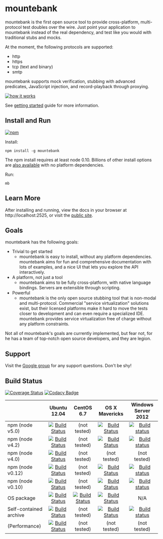 mountebank
==========

mountebank is the first open source tool to provide cross-platform, multi-protocol test doubles over the wire.
Just point your application to mountebank instead of the real dependency,
and test like you would with traditional stubs and mocks.

At the moment, the following protocols are supported:
* http
* https
* tcp (text and binary)
* smtp

mountebank supports mock verification, stubbing with advanced predicates, JavaScript injection,
and record-playback through proxying.

[![how it works](https://github.com/bbyars/mountebank/blob/master/src/public/images/overview.gif?raw=true)](https://github.com/bbyars/mountebank/blob/master/src/public/images/overview.gif?raw=true)

See [getting started](http://www.mbtest.org/docs/gettingStarted) guide for more information.

## Install and Run

[![npm](https://nodei.co/npm/mountebank.png?downloads=true&downloadRank=true&stars=true)](https://www.npmjs.com/package/mountebank)

Install:

    npm install -g mountebank

The npm install requires at least node 0.10.  Billions of other install options are
[also available](http://www.mbtest.org/docs/install) with no platform dependencies.

Run:

    mb

## Learn More

After installing and running, view the docs in your browser at http://localhost:2525, or visit the
[public site](http://www.mbtest.org/).

## Goals

mountebank has the following goals:

* Trivial to get started
    * mountebank is easy to install, without any platform dependencies.  mountebank aims for fun and comprehensive
     documentation with lots of examples, and a nice UI that lets you explore the API interactively.
* A platform, not just a tool
    * mountebank aims to be fully cross-platform, with native language bindings.  Servers are extensible through scripting.
* Powerful
    * mountebank is the only open source stubbing tool that is non-modal and multi-protocol.  Commercial
    "service virtualization" solutions exist, but their licensed platforms make it hard to move the tests
    closer to development and can even require a specialized IDE.  mountebank provides service virtualization free
    of charge without any platform constraints.

Not all of mountebank's goals are currently implemented, but fear not, for he has a team of top-notch open
source developers, and they are legion.

## Support

Visit the [Google group](https://groups.google.com/forum/#!forum/mountebank-discuss)
for any support questions.  Don't be shy!

## Build Status

[![Coverage Status](https://coveralls.io/repos/bbyars/mountebank/badge.png?branch=master)](https://coveralls.io/r/bbyars/mountebank?branch=master)
[![Codacy Badge](https://www.codacy.com/project/badge/c030a6aebe274e21b4ce11a74e01fa12)](https://www.codacy.com/public/brandonbyars/mountebank)

|                       |Ubuntu 12.04                                                                                             |CentOS 6.7                                                                                               |OS X Mavericks                                                                                           |Windows Server 2012                                                                                                                          |
|-----------------------|:-------------------------------------------------------------------------------------------------------:|:-------------------------------------------------------------------------------------------------------:|:-------------------------------------------------------------------------------------------------------:|:-------------------------------------------------------------------------------------------------------------------------------------------:|
|npm (node v5.0)        | [![Build Status](https://travis-ci.org/bbyars/mountebank.png)](https://travis-ci.org/bbyars/mountebank) | (not tested)                                                                                            | [![Build Status](https://travis-ci.org/bbyars/mountebank.png)](https://travis-ci.org/bbyars/mountebank) | [![Build status](https://ci.appveyor.com/api/projects/status/acfhg44px95s4pk5?svg=true)](https://ci.appveyor.com/project/bbyars/mountebank) |
|npm (node v4.2)        | [![Build Status](https://travis-ci.org/bbyars/mountebank.png)](https://travis-ci.org/bbyars/mountebank) | (not tested)                                                                                            | [![Build Status](https://travis-ci.org/bbyars/mountebank.png)](https://travis-ci.org/bbyars/mountebank) | [![Build status](https://ci.appveyor.com/api/projects/status/acfhg44px95s4pk5?svg=true)](https://ci.appveyor.com/project/bbyars/mountebank) |
|npm (node v4.0)        | [![Build Status](https://travis-ci.org/bbyars/mountebank.png)](https://travis-ci.org/bbyars/mountebank) | (not tested)                                                                                            | (not tested)                                                                                            | (not tested)                                                                                                                                |
|npm (node v0.12)       | [![Build Status](https://travis-ci.org/bbyars/mountebank.png)](https://travis-ci.org/bbyars/mountebank) | (not tested)                                                                                            | [![Build Status](https://travis-ci.org/bbyars/mountebank.png)](https://travis-ci.org/bbyars/mountebank) | [![Build status](https://ci.appveyor.com/api/projects/status/acfhg44px95s4pk5?svg=true)](https://ci.appveyor.com/project/bbyars/mountebank) |
|npm (node v0.10)       | [![Build Status](https://travis-ci.org/bbyars/mountebank.png)](https://travis-ci.org/bbyars/mountebank) | (not tested)                                                                                            | [![Build Status](https://travis-ci.org/bbyars/mountebank.png)](https://travis-ci.org/bbyars/mountebank) | [![Build status](https://ci.appveyor.com/api/projects/status/acfhg44px95s4pk5?svg=true)](https://ci.appveyor.com/project/bbyars/mountebank) |
|OS package             | [![Build Status](https://travis-ci.org/bbyars/mountebank.png)](https://travis-ci.org/bbyars/mountebank) | [![Build Status](https://travis-ci.org/bbyars/mountebank.png)](https://travis-ci.org/bbyars/mountebank) | [![Build Status](https://travis-ci.org/bbyars/mountebank.png)](https://travis-ci.org/bbyars/mountebank) | N/A                                                                                                                                         |
|Self-contained archive | [![Build Status](https://travis-ci.org/bbyars/mountebank.png)](https://travis-ci.org/bbyars/mountebank) | (not tested)                                                                                            | [![Build Status](https://travis-ci.org/bbyars/mountebank.png)](https://travis-ci.org/bbyars/mountebank) | [![Build status](https://ci.appveyor.com/api/projects/status/acfhg44px95s4pk5?svg=true)](https://ci.appveyor.com/project/bbyars/mountebank) |
|(Performance)          | [![Build Status](https://travis-ci.org/bbyars/mountebank.png)](https://travis-ci.org/bbyars/mountebank) | (not tested)                                                                                            | (not tested)                                                                                            | (not tested)                                                                                                                                |
